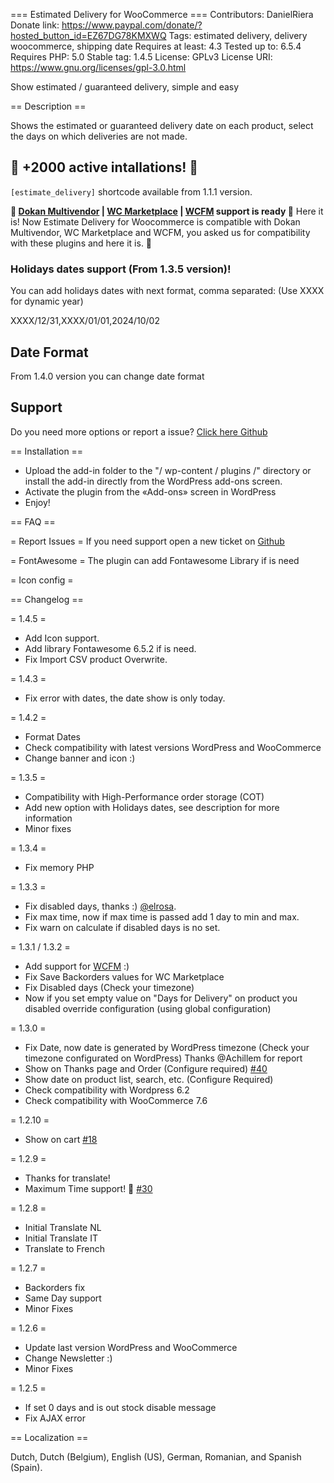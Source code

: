 === Estimated Delivery for WooCommerce ===
Contributors: DanielRiera
Donate link: https://www.paypal.com/donate/?hosted_button_id=EZ67DG78KMXWQ
Tags: estimated delivery, delivery woocommerce, shipping date
Requires at least: 4.3
Tested up to: 6.5.4
Requires PHP: 5.0
Stable tag: 1.4.5
License: GPLv3
License URI: https://www.gnu.org/licenses/gpl-3.0.html

Show estimated / guaranteed delivery, simple and easy
 
== Description ==

Shows the estimated or guaranteed delivery date on each product, select the days on which deliveries are not made.

## 🎉 +2000 active intallations! 🎉

`[estimate_delivery]` shortcode available from 1.1.1 version.

**🎉 [Dokan Multivendor](https://wedevs.com/dokan?utm_source=estimated-delivery-for-woocommerce) | [WC Marketplace](https://multivendorx.com?utm_source=estimated-delivery-for-woocommerce) | [WCFM](https://wclovers.com?utm_source=estimated-delivery-for-woocommerce) support is ready 🎉**
Here it is! Now Estimate Delivery for Woocommerce is compatible with Dokan Multivendor, WC Marketplace and WCFM, you asked us for compatibility with these plugins and here it is. 🤪

### Holidays dates support (From 1.3.5 version)!

You can add holidays dates with next format, comma separated:
(Use XXXX for dynamic year)

XXXX/12/31,XXXX/01/01,2024/10/02

## Date Format
From 1.4.0 version you can change date format

## Support

Do you need more options or report a issue?
[Click here Github](https://github.com/DanielRiera/estimated-delivery-woocommerce/issues)

== Installation ==

* Upload the add-in folder to the "/ wp-content / plugins /" directory or install the add-in directly from the WordPress add-ons screen.
* Activate the plugin from the «Add-ons» screen in WordPress
* Enjoy!
 
== FAQ ==

= Report Issues =
If you need support open a new ticket on [Github](https://github.com/DanielRiera/estimated-delivery-woocommerce/issues)

= FontAwesome =
The plugin can add Fontawesome Library if is need

= Icon config =



 
== Changelog ==

= 1.4.5 =
* Add Icon support.
* Add library Fontawesome 6.5.2 if is need.
* Fix Import CSV product Overwrite.

= 1.4.3 =
* Fix error with dates, the date show is only today.

= 1.4.2 =
* Format Dates
* Check compatibility with latest versions WordPress and WooCommerce
* Change banner and icon :)
  
= 1.3.5 =
* Compatibility with High-Performance order storage (COT)
* Add new option with Holidays dates, see description for more information
* Minor fixes

= 1.3.4 =
* Fix memory PHP

= 1.3.3 =
* Fix disabled days, thanks :) [@elrosa](https://github.com/elrosa).
* Fix max time, now if max time is passed add 1 day to min and max.
* Fix warn on calculate if disabled days is no set.

= 1.3.1 / 1.3.2 =
* Add support for [WCFM](https://wclovers.com?utm_source=estimated-delivery-for-woocommerce) :)
* Fix Save Backorders values for WC Marketplace
* Fix Disabled days (Check your timezone)
* Now if you set empty value on "Days for Delivery" on product you disabled override configuration (using global configuration)

= 1.3.0 =
* Fix Date, now date is generated by WordPress timezone (Check your timezone configurated on WordPress) Thanks @Achillem for report
* Show on Thanks page and Order (Configure required) [#40](https://github.com/DanielRiera/estimated-delivery-woocommerce/issues/40)
* Show date on product list, search, etc. (Configure Required)
* Check compatibility with Wordpress 6.2
* Check compatibility with WooCommerce 7.6

= 1.2.10 =
* Show on cart [#18](https://github.com/DanielRiera/estimated-delivery-woocommerce/issues/18)

= 1.2.9 =
* Thanks for translate!
* Maximum Time support! 🎉 [#30](https://github.com/DanielRiera/estimated-delivery-woocommerce/issues/30)

= 1.2.8 =
* Initial Translate NL
* Initial Translate IT
* Translate to French

= 1.2.7 =
* Backorders fix
* Same Day support
* Minor Fixes

= 1.2.6 =
* Update last version WordPress and WooCommerce
* Change Newsletter :)
* Minor Fixes

= 1.2.5 =
* If set 0 days and is out stock disable message
* Fix AJAX error

== Localization ==

Dutch, Dutch (Belgium), English (US), German, Romanian, and Spanish (Spain).
